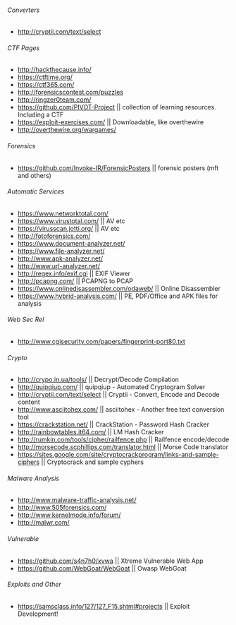 ###### Converters
* http://cryptii.com/text/select

###### CTF Pages
* http://hackthecause.info/
* https://ctftime.org/
* https://ctf365.com/
* http://forensicscontest.com/puzzles
* http://ringzer0team.com/
* https://github.com/PIVOT-Project || collection of learning resources. Including a CTF
* https://exploit-exercises.com/ || Downloadable, like overthewire
* http://overthewire.org/wargames/

###### Forensics
* https://github.com/Invoke-IR/ForensicPosters || forensic posters (mft and others)

###### Automatic Services
* https://www.networktotal.com/
* https://www.virustotal.com/ || AV etc
* https://virusscan.jotti.org/ || AV etc
* http://fotoforensics.com/
* https://www.document-analyzer.net/
* https://www.file-analyzer.net/
* http://www.apk-analyzer.net/
* http://www.url-analyzer.net/
* http://regex.info/exif.cgi || EXIF Viewer
* http://pcapng.com/ || PCAPNG to PCAP
* https://www.onlinedisassembler.com/odaweb/ || Online Disassembler
* https://www.hybrid-analysis.com/ || PE, PDF/Office and APK files for analysis

###### Web Sec Rel
* http://www.cgisecurity.com/papers/fingerprint-port80.txt

###### Crypto
* http://crypo.in.ua/tools/ || Decrypt/Decode Compilation
* http://quipqiup.com/ || quipqiup - Automated Cryptogram Solver
* http://cryptii.com/text/select || Cryptii - Convert, Encode and Decode content
* http://www.asciitohex.com/  || asciitohex - Another free text conversion tool
* https://crackstation.net/ || CrackStation - Password Hash Cracker
* http://rainbowtables.it64.com/ || LM Hash Cracker
* http://rumkin.com/tools/cipher/railfence.php || Railfence encode/decode
* http://morsecode.scphillips.com/translator.html || Morse Code translator
* https://sites.google.com/site/cryptocrackprogram/links-and-sample-ciphers || Cryptocrack and sample cyphers

###### Malware Analysis
* http://www.malware-traffic-analysis.net/
* http://www.505forensics.com/
* http://www.kernelmode.info/forum/
* http://malwr.com/

###### Vulnerable
* https://github.com/s4n7h0/xvwa || Xtreme Vulnerable Web App
* https://github.com/WebGoat/WebGoat || Owasp WebGoat

###### Exploits and Other
* https://samsclass.info/127/127_F15.shtml#projects || Exploit Development!
